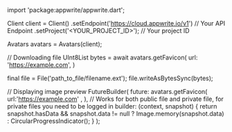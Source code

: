 import 'package:appwrite/appwrite.dart';

Client client = Client()
    .setEndpoint('https://cloud.appwrite.io/v1') // Your API Endpoint
    .setProject('<YOUR_PROJECT_ID>'); // Your project ID

Avatars avatars = Avatars(client);

// Downloading file
UInt8List bytes = await avatars.getFavicon(
    url: 'https://example.com',
)

final file = File('path_to_file/filename.ext');
file.writeAsBytesSync(bytes);

// Displaying image preview
FutureBuilder(
    future: avatars.getFavicon(
    url:'https://example.com' ,
), // Works for both public file and private file, for private files you need to be logged in
    builder: (context, snapshot) {
      return snapshot.hasData && snapshot.data != null
          ? Image.memory(snapshot.data)
          : CircularProgressIndicator();
    }
);
